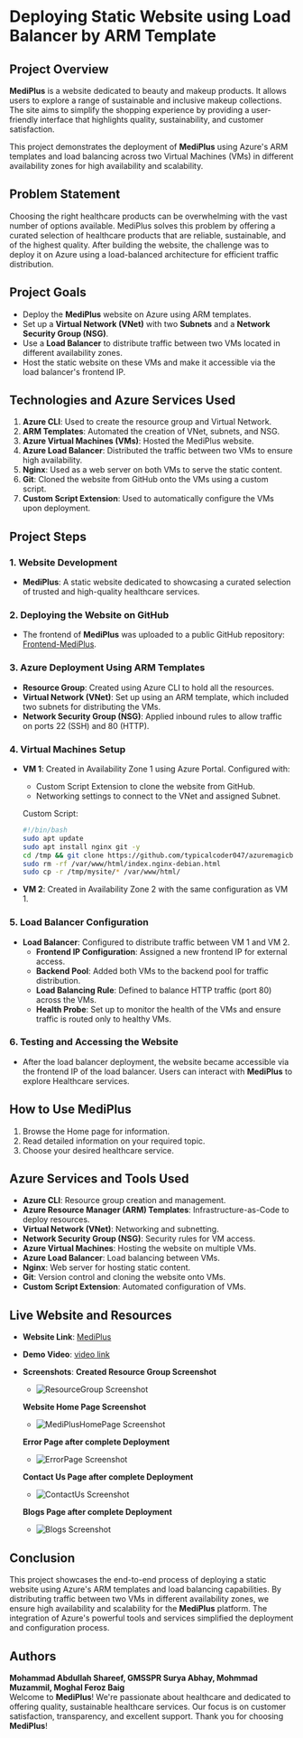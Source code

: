 # Deploying Static Website using Load Balancer by ARM Template

## Project Overview

**MediPlus** is a website dedicated to beauty and makeup products. It allows users to explore a range of sustainable and inclusive makeup collections. The site aims to simplify the shopping experience by providing a user-friendly interface that highlights quality, sustainability, and customer satisfaction.

This project demonstrates the deployment of **MediPlus** using Azure's ARM templates and load balancing across two Virtual Machines (VMs) in different availability zones for high availability and scalability.

## Problem Statement

Choosing the right healthcare products can be overwhelming with the vast number of options available. MediPlus solves this problem by offering a curated selection of healthcare products that are reliable, sustainable, and of the highest quality. After building the website, the challenge was to deploy it on Azure using a load-balanced architecture for efficient traffic distribution.

## Project Goals

- Deploy the **MediPlus** website on Azure using ARM templates.
- Set up a **Virtual Network (VNet)** with two **Subnets** and a **Network Security Group (NSG)**.
- Use a **Load Balancer** to distribute traffic between two VMs located in different availability zones.
- Host the static website on these VMs and make it accessible via the load balancer's frontend IP.

## Technologies and Azure Services Used

1. **Azure CLI**: Used to create the resource group and Virtual Network.
2. **ARM Templates**: Automated the creation of VNet, subnets, and NSG.
3. **Azure Virtual Machines (VMs)**: Hosted the MediPlus website.
4. **Azure Load Balancer**: Distributed the traffic between two VMs to ensure high availability.
5. **Nginx**: Used as a web server on both VMs to serve the static content.
6. **Git**: Cloned the website from GitHub onto the VMs using a custom script.
7. **Custom Script Extension**: Used to automatically configure the VMs upon deployment.

## Project Steps

### 1. Website Development

- **MediPlus**: A static website dedicated to showcasing a curated selection of trusted and high-quality healthcare services.

### 2. Deploying the Website on GitHub

- The frontend of **MediPlus** was uploaded to a public GitHub repository: [Frontend-MediPlus](https://github.com/typicalcoder047/azuremagicbusproject.git).

### 3. Azure Deployment Using ARM Templates

- **Resource Group**: Created using Azure CLI to hold all the resources.
- **Virtual Network (VNet)**: Set up using an ARM template, which included two subnets for distributing the VMs.
- **Network Security Group (NSG)**: Applied inbound rules to allow traffic on ports 22 (SSH) and 80 (HTTP).

### 4. Virtual Machines Setup

- **VM 1**: Created in Availability Zone 1 using Azure Portal. Configured with:

  - Custom Script Extension to clone the website from GitHub.
  - Networking settings to connect to the VNet and assigned Subnet.

  Custom Script:

  ```bash
  #!/bin/bash
  sudo apt update
  sudo apt install nginx git -y
  cd /tmp && git clone https://github.com/typicalcoder047/azuremagicbusproject.git
  sudo rm -rf /var/www/html/index.nginx-debian.html
  sudo cp -r /tmp/mysite/* /var/www/html/
  ```

- **VM 2**: Created in Availability Zone 2 with the same configuration as VM 1.

### 5. Load Balancer Configuration

- **Load Balancer**: Configured to distribute traffic between VM 1 and VM 2.
  - **Frontend IP Configuration**: Assigned a new frontend IP for external access.
  - **Backend Pool**: Added both VMs to the backend pool for traffic distribution.
  - **Load Balancing Rule**: Defined to balance HTTP traffic (port 80) across the VMs.
  - **Health Probe**: Set up to monitor the health of the VMs and ensure traffic is routed only to healthy VMs.

### 6. Testing and Accessing the Website

- After the load balancer deployment, the website became accessible via the frontend IP of the load balancer. Users can interact with **MediPlus** to explore Healthcare services.

## How to Use MediPlus

1. Browse the Home page for information.
2. Read detailed information on your required topic.
3. Choose your desired healthcare service.

## Azure Services and Tools Used

- **Azure CLI**: Resource group creation and management.
- **Azure Resource Manager (ARM) Templates**: Infrastructure-as-Code to deploy resources.
- **Virtual Network (VNet)**: Networking and subnetting.
- **Network Security Group (NSG)**: Security rules for VM access.
- **Azure Virtual Machines**: Hosting the website on multiple VMs.
- **Azure Load Balancer**: Load balancing between VMs.
- **Nginx**: Web server for hosting static content.
- **Git**: Version control and cloning the website onto VMs.
- **Custom Script Extension**: Automated configuration of VMs.

## Live Website and Resources

- **Website Link**: [MediPlus](https://github.com/MohdSohail2461/pranathi.git)
- **Demo Video**: [video link ](https://drive.google.com/file/d/11Q-mJsoEwPNA-NsrP8FwVMfpvXQ_p_H7/view?usp=drive_link)
- **Screenshots**:
  **Created Resource Group Screenshot**

  - ![ResourceGroup Screenshot](./Screenshots/ResourceGroup.png)

  **Website Home Page Screenshot**

  - ![MediPlusHomePage Screenshot](./Screenshots/MediPlus-HomePage.png)

  **Error Page after complete Deployment**

  - ![ErrorPage Screenshot](./Screenshots/ErrorPage.png)

  **Contact Us Page after complete Deployment**

  - ![ContactUs Screenshot](./Screenshots/ContactUsPage.png)

  **Blogs Page after complete Deployment**

  - ![Blogs Screenshot](./Screenshots/BlogsPage.png)

## Conclusion

This project showcases the end-to-end process of deploying a static website using Azure's ARM templates and load balancing capabilities. By distributing traffic between two VMs in different availability zones, we ensure high availability and scalability for the **MediPlus** platform. The integration of Azure's powerful tools and services simplified the deployment and configuration process.

## Authors

**Mohammad Abdullah Shareef, GMSSPR Surya Abhay, Mohmmad Muzammil, Moghal Feroz Baig**  
Welcome to **MediPlus**! We're passionate about healthcare and dedicated to offering quality, sustainable healthcare services. Our focus is on customer satisfaction, transparency, and excellent support. Thank you for choosing **MediPlus**!
